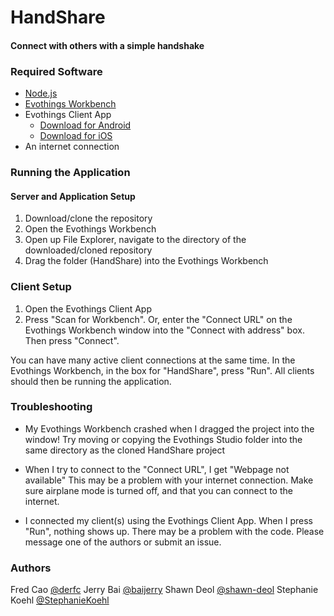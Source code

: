 # HandShare
#### Connect with others with a simple handshake

### Required Software
* [Node.js](http://nodejs.org/download/)
* [Evothings Workbench](http://evothings.com/download/)
* Evothings Client App
  * [Download for Android](https://play.google.com/store/apps/details?id=com.evothings.evothingsclient&hl=en)
  * [Download for iOS](https://itunes.apple.com/app/evothings-client/id848974292?mt=8)
* An internet connection

### Running the Application

#### Server and Application Setup
1. Download/clone the repository
2. Open the Evothings Workbench
3. Open up File Explorer, navigate to the directory of the downloaded/cloned repository
4. Drag the folder (HandShare) into the Evothings Workbench

### Client Setup
1. Open the Evothings Client App
2. Press "Scan for Workbench". Or, enter the "Connect URL" on the Evothings Workbench window into the "Connect with address" box. Then press "Connect".

You can have many active client connections at the same time. In the Evothings Workbench, in the box for "HandShare", press "Run". All clients should then be running the application.

### Troubleshooting
* My Evothings Workbench crashed when I dragged the project into the window!
Try moving or copying the Evothings Studio folder into the same directory as the cloned HandShare project

* When I try to connect to the "Connect URL", I get "Webpage not available"
This may be a problem with your internet connection. Make sure airplane mode is turned off, and that you can connect to the internet.

* I connected my client(s) using the Evothings Client App. When I press "Run", nothing shows up.
There may be a problem with the code. Please message one of the authors or submit an issue.

### Authors
Fred Cao [@derfc](https://github.com/fredcao)
Jerry Bai [@baijerry](https://github.com/baijerry)
Shawn Deol [@shawn-deol](https://github.com/shawn-deol)
Stephanie Koehl [@StephanieKoehl](https://github.com/StephanieKoehl)